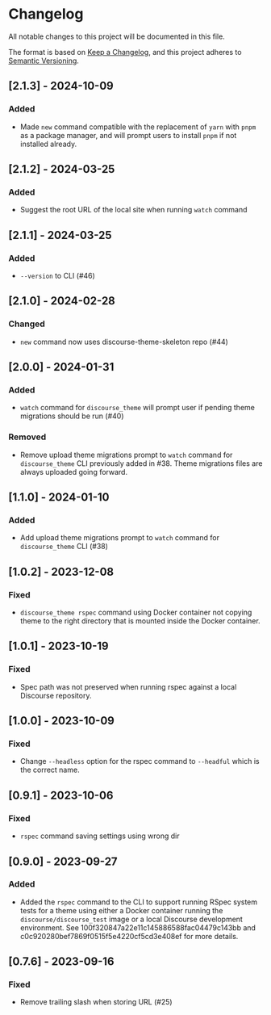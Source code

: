 # Changelog

All notable changes to this project will be documented in this file.

The format is based on [Keep a Changelog](https://keepachangelog.com/en/1.0.0/),
and this project adheres to [Semantic Versioning](https://semver.org/spec/v2.0.0.html).

## [2.1.3] - 2024-10-09

### Added

- Made `new` command compatible with the replacement of `yarn` with `pnpm` as a package manager, and will prompt users to install `pnpm` if not installed already.

## [2.1.2] - 2024-03-25

### Added

- Suggest the root URL of the local site when running `watch` command

## [2.1.1] - 2024-03-25

### Added

- `--version` to CLI (#46)

## [2.1.0] - 2024-02-28

### Changed

- `new` command now uses discourse-theme-skeleton repo (#44)

## [2.0.0] - 2024-01-31

### Added

- `watch` command for `discourse_theme` will prompt user if pending theme migrations should be run (#40)

### Removed

- Remove upload theme migrations prompt to `watch` command for `discourse_theme` CLI previously added in #38. Theme migrations
  files are always uploaded going forward.

## [1.1.0] - 2024-01-10

### Added

- Add upload theme migrations prompt to `watch` command for `discourse_theme` CLI (#38)

## [1.0.2] - 2023-12-08

### Fixed

- `discourse_theme rspec` command using Docker container not copying theme to the right directory that is mounted inside
  the Docker container.

## [1.0.1] - 2023-10-19

### Fixed

- Spec path was not preserved when running rspec against a local Discourse repository.

## [1.0.0] - 2023-10-09

### Fixed

- Change `--headless` option for the rspec command to `--headful` which is the correct name.

## [0.9.1] - 2023-10-06

### Fixed

- `rspec` command saving settings using wrong dir

## [0.9.0] - 2023-09-27

### Added

- Added the `rspec` command to the CLI to support running RSpec system tests for a theme using either a Docker container
  running the `discourse/discourse_test` image or a local Discourse development environment. See 100f320847a22e11c145886588fac04479c143bb and
  c0c920280bef7869f0515f5e4220cf5cd3e408ef for more details.

## [0.7.6] - 2023-09-16

### Fixed

- Remove trailing slash when storing URL (#25)

